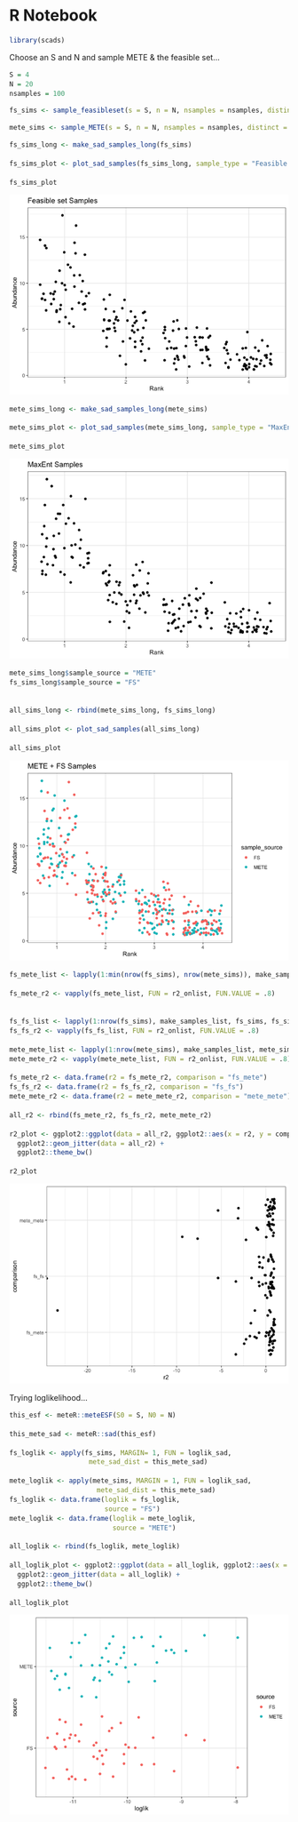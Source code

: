 R Notebook
================

``` r
library(scads)
```

Choose an S and N and sample METE & the feasible set...

``` r
S = 4
N = 20
nsamples = 100
```

``` r
fs_sims <- sample_feasibleset(s = S, n = N, nsamples = nsamples, distinct = TRUE)
```

``` r
mete_sims <- sample_METE(s = S, n = N, nsamples = nsamples, distinct = TRUE)
```

``` r
fs_sims_long <- make_sad_samples_long(fs_sims)

fs_sims_plot <- plot_sad_samples(fs_sims_long, sample_type = "Feasible set")

fs_sims_plot
```

![](workthrough_files/figure-markdown_github/plot%20samples-1.png)

``` r
mete_sims_long <- make_sad_samples_long(mete_sims)

mete_sims_plot <- plot_sad_samples(mete_sims_long, sample_type = "MaxEnt")

mete_sims_plot
```

![](workthrough_files/figure-markdown_github/plot%20samples-2.png)

``` r
mete_sims_long$sample_source = "METE"
fs_sims_long$sample_source = "FS"


all_sims_long <- rbind(mete_sims_long, fs_sims_long)

all_sims_plot <- plot_sad_samples(all_sims_long)

all_sims_plot
```

![](workthrough_files/figure-markdown_github/plot%20samples-3.png)

``` r
fs_mete_list <- lapply(1:min(nrow(fs_sims), nrow(mete_sims)), make_samples_list, fs_sims, mete_sims, FALSE)

fs_mete_r2 <- vapply(fs_mete_list, FUN = r2_onlist, FUN.VALUE = .8)


fs_fs_list <- lapply(1:nrow(fs_sims), make_samples_list, fs_sims, fs_sims, TRUE)
fs_fs_r2 <- vapply(fs_fs_list, FUN = r2_onlist, FUN.VALUE = .8)

mete_mete_list <- lapply(1:nrow(mete_sims), make_samples_list, mete_sims, mete_sims, TRUE)
mete_mete_r2 <- vapply(mete_mete_list, FUN = r2_onlist, FUN.VALUE = .8)

fs_mete_r2 <- data.frame(r2 = fs_mete_r2, comparison = "fs_mete")
fs_fs_r2 <- data.frame(r2 = fs_fs_r2, comparison = "fs_fs")
mete_mete_r2 <- data.frame(r2 = mete_mete_r2, comparison = "mete_mete")

all_r2 <- rbind(fs_mete_r2, fs_fs_r2, mete_mete_r2)

r2_plot <- ggplot2::ggplot(data = all_r2, ggplot2::aes(x = r2, y = comparison)) + 
  ggplot2::geom_jitter(data = all_r2) + 
  ggplot2::theme_bw()

r2_plot
```

![](workthrough_files/figure-markdown_github/r2%20comparison-1.png)

Trying loglikelihood...

``` r
this_esf <- meteR::meteESF(S0 = S, N0 = N)

this_mete_sad <- meteR::sad(this_esf)

fs_loglik <- apply(fs_sims, MARGIN= 1, FUN = loglik_sad, 
                    mete_sad_dist = this_mete_sad)

mete_loglik <- apply(mete_sims, MARGIN = 1, FUN = loglik_sad,
                      mete_sad_dist = this_mete_sad)
fs_loglik <- data.frame(loglik = fs_loglik,
                        source = "FS")
mete_loglik <- data.frame(loglik = mete_loglik,
                          source = "METE")

all_loglik <- rbind(fs_loglik, mete_loglik)

all_loglik_plot <- ggplot2::ggplot(data = all_loglik, ggplot2::aes(x = loglik, y = source, color = source)) + 
  ggplot2::geom_jitter(data = all_loglik) + 
  ggplot2::theme_bw()

all_loglik_plot
```

![](workthrough_files/figure-markdown_github/loglik%20comparison-1.png)
